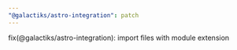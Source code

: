```yaml
---
"@galactiks/astro-integration": patch
---
```


fix(@galactiks/astro-integration): import files with module extension
